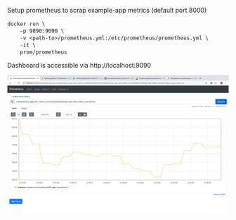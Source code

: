 Setup prometheus to scrap example-app metrics (default port 8000)

```
docker run \
    -p 9090:9090 \
    -v <path-to>/prometheus.yml:/etc/prometheus/prometheus.yml \
    -it \
    prom/prometheus
```
Dashboard is accessible via http://localhost:9090

![Dashboard](https://github.com/alexlokotochek/predictive-alerting/blob/master/integrations/prometheus/example.png)
